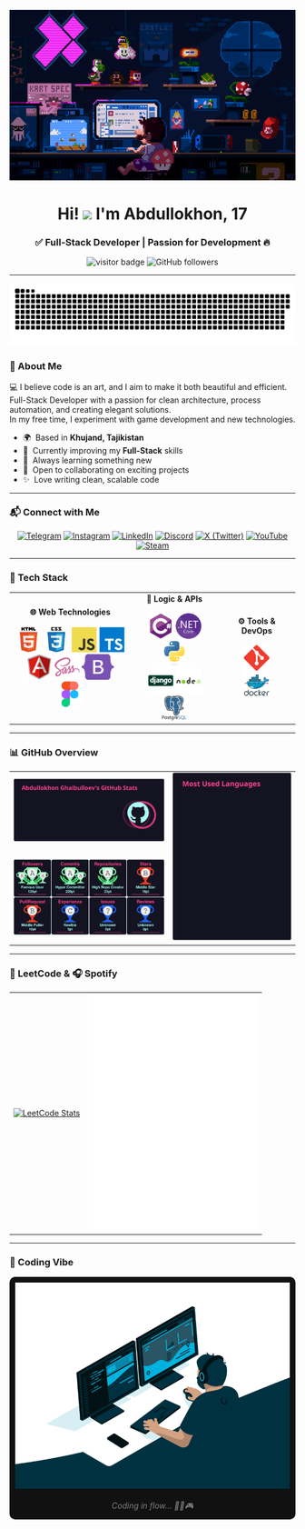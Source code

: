 <br clear="both" />

<div align="center">
  <a href="https://github.com/abdullokhonz"><img height="300" width="600" src="assets/decorations/Mario.gif" /></a>
</div>

<h1 align="center">Hi! <img src="https://user-images.githubusercontent.com/18350557/176309783-0785949b-9127-417c-8b55-ab5a4333674e.gif" width="30"> I'm Abdullokhon, 17</h1>
<h3 align="center">✅ Full-Stack Developer | Passion for Development 🔥</h3>

<p align="center">
  <img src="https://komarev.com/ghpvc/?username=abdullokhonz&label=Visitors&color=0e75b6&style=flat" alt="visitor badge"/>
  <img src="https://img.shields.io/github/followers/abdullokhonz?label=Followers&style=flat&logo=github" alt="GitHub followers"/>
</p>

---

<p align="center">
  <a href="https://github.com/abdullokhonz"><img width="600" src="assets/decorations/github-snake.svg" alt="snake"/></a>
</p>

### 🧠 About Me

💻 I believe code is an art, and I aim to make it both beautiful and efficient.  
Full-Stack Developer with a passion for clean architecture, process automation, and creating elegant solutions.  
In my free time, I experiment with game development and new technologies.

- 🌍  Based in **Khujand, Tajikistan**
- 🚀  Currently improving my **Full-Stack** skills
- 🧠  Always learning something new
- 🤝  Open to collaborating on exciting projects
- ✨  Love writing clean, scalable code

---

### 📬 Connect with Me

<div align="center">
  <a href="https://t.me/abdullokhonz"><img src="https://img.icons8.com/fluency/48/telegram-app.png" alt="Telegram"/></a>
  <a href="https://www.instagram.com/abdullokhonz"><img src="https://img.icons8.com/fluency/48/instagram-new.png" alt="Instagram"/></a>
  <a href="https://www.linkedin.com/in/abdullokhon-ghaibulloev-a24a8430a"><img src="https://img.icons8.com/fluency/48/linkedin.png" alt="LinkedIn"/></a>
  <a href="https://discord.com/users/1338846895707000862"><img src="https://img.icons8.com/fluency/48/discord.png" alt="Discord"/></a>
  <a href="https://x.com/abdullokhonz"><img src="https://img.icons8.com/ios-filled/50/x.png" alt="X (Twitter)"/></a>
  <a href="https://www.youtube.com/@abdullokhonz"><img src="https://img.icons8.com/fluency/48/youtube-play.png" alt="YouTube"/></a>
  <a href="https://steamcommunity.com/id/iLLustratorZ/"><img src="https://img.icons8.com/fluency/48/steam.png" alt="Steam"/></a>
</div>

---

### 💼 Tech Stack

<div align="center">
  <table>
    <tr>
      <td align="center">
        <b>🌐 Web Technologies</b><br><br>
        <img src="assets/skills/html5.svg" height="45"/>
        <img src="assets/skills/css3.svg" height="45"/>
        <img src="assets/skills/javascript.svg" height="45"/>
        <img src="assets/skills/typescript.svg" height="45"/><br>
        <img src="assets/skills/angular.svg" height="45"/>
        <img src="assets/skills/sass.svg" height="45"/>
        <img src="assets/skills/bootstrap5.svg" height="45"/>
        <img src="assets/skills/figma.svg" height="45"/>
      </td>
      <td align="center">
        <b>🧠 Logic & APIs</b><br><br>
        <img src="assets/skills/csharp.svg" height="45"/>
        <img src="assets/skills/dotnetcore.png" height="45"/>
        <img src="assets/skills/python.svg" height="45"/><br>
        <img src="assets/skills/django.svg" height="45"/>
        <img src="assets/skills/nodejs.svg" height="45"/>
        <img src="assets/skills/postgresql.svg" height="45"/>
      </td>
      <td align="center">
        <b>⚙️ Tools & DevOps</b><br><br>
        <img src="assets/skills/git.svg" height="45"/><br>
        <img src="assets/skills/docker.svg" height="45"/>
      </td>
    </tr>
  </table>
</div>

---

### 📊 GitHub Overview

<div align="center">
  <table>
    <tr>
      <td><img src="assets/stats/github-stats.svg" width="380px"/></td>
      <td rowspan="2"><img src="assets/stats/top-langs.svg" width="300px"/></td>
    </tr>
    <tr>
      <td><img src="assets/stats/github-trophies.svg" width="380px"/></td>
    </tr>
  </table>
</div>

---

### 🧩 LeetCode & 🎧 Spotify

<div align="center">
  <table>
    <tr>
      <td align="center">
        <a href="https://leetcode.com/abdullokhon/">
          <img src="https://leetcard.jacoblin.cool/abdullokhon?ext=activity" alt="LeetCode Stats"/>
        </a>
      </td>
      <td align="center">
        <a href="https://github.com/abdullokhonz">
          <img width="300" src="assets/spotify/WhenIGrowUp.svg" alt="spotify_nf_when-i-grow-up"/>
        </a>
      </td>
    </tr>
  </table>
</div>

---

### 👾 Coding Vibe

<div align="center" style="background-color: #111111; padding: 10px; border-radius: 10px;">
  <a href="https://github.com/abdullokhonz">
    <img width="500" src="assets/decorations/CodingVibe.gif" alt="Coding Vibe"/>
  </a>
  <br><br>
  <em style="color:gray;">Coding in flow... 👨‍💻🎮</em>
</div>
